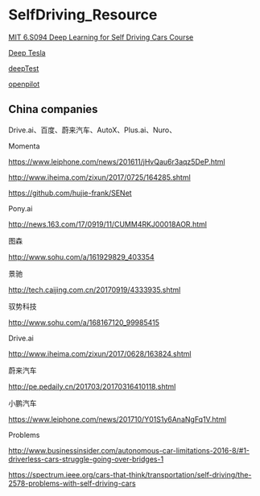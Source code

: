 # SelfDriving_Resource

[MIT 6.S094 Deep Learning for Self Driving Cars Course](http://selfdrivingcars.mit.edu)

[Deep Tesla](https://github.com/lexfridman/deeptesla)

[deepTest](https://github.com/deeplearningTest/deepTest)

[openpilot](https://github.com/commaai/openpilot)

## China companies

Drive.ai、百度、蔚来汽车、AutoX、Plus.ai、Nuro、

Momenta

https://www.leiphone.com/news/201611/jHvQau6r3aqz5DeP.html

http://www.iheima.com/zixun/2017/0725/164285.shtml

https://github.com/hujie-frank/SENet


Pony.ai

http://news.163.com/17/0919/11/CUMM4RKJ00018AOR.html

图森

http://www.sohu.com/a/161929829_403354

景驰

http://tech.caijing.com.cn/20170919/4333935.shtml

驭势科技

http://www.sohu.com/a/168167120_99985415

Drive.ai

http://www.iheima.com/zixun/2017/0628/163824.shtml

蔚来汽车

http://pe.pedaily.cn/201703/20170316410118.shtml

小鹏汽车

https://www.leiphone.com/news/201710/Y01S1y6AnaNgFq1V.html

Problems

http://www.businessinsider.com/autonomous-car-limitations-2016-8/#1-driverless-cars-struggle-going-over-bridges-1

https://spectrum.ieee.org/cars-that-think/transportation/self-driving/the-2578-problems-with-self-driving-cars
